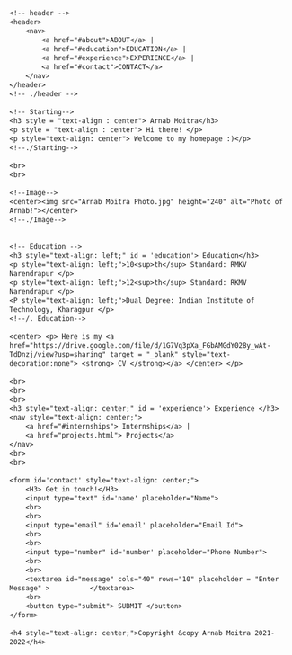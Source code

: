 
<!DOCTYPE html>
<html lang="en">
<head>
    <meta charset="UTF-8">
    <meta http-equiv="X-UA-Compatible" content="IE=edge">
    <meta name="viewport" content="width=device-width, initial-scale=1.0">
    <title>Arnab Moitra</title>
</head>
<body>

    <!-- header -->
    <header>
        <nav>
            <a href="#about">ABOUT</a> |
            <a href="#education">EDUCATION</a> |
            <a href="#experience">EXPERIENCE</a> |
            <a href="#contact">CONTACT</a>
        </nav>
    </header>
    <!-- ./header -->

    <!-- Starting-->
    <h3 style = "text-align : center"> Arnab Moitra</h3>
    <p style = "text-align : center"> Hi there! </p>
    <p style="text-align: center"> Welcome to my homepage :)</p>
    <!--./Starting-->

    <br>
    <br>

    <!--Image-->
    <center><img src="Arnab Moitra Photo.jpg" height="240" alt="Photo of Arnab!"></center>
    <!--./Image-->
    

    <!-- Education -->
    <h3 style="text-align: left;" id = 'education'> Education</h3>
    <p style="text-align: left;">10<sup>th</sup> Standard: RMKV Narendrapur </p>
    <p style="text-align: left;">12<sup>th</sup> Standard: RKMV Narendrapur </p>
    <P style="text-align: left;">Dual Degree: Indian Institute of Technology, Kharagpur </p>
    <!--/. Education-->

    <center> <p> Here is my <a href="https://drive.google.com/file/d/1G7Vq3pXa_FGbAMGdY028y_wAt-TdDnzj/view?usp=sharing" target = "_blank" style="text-decoration:none"> <strong> CV </strong></a> </center> </p>
    
    <br>
    <br>
    <br>
    <h3 style="text-align: center;" id = 'experience'> Experience </h3>
    <nav style="text-align: center;"> 
        <a href="#internships"> Internships</a> |
        <a href="projects.html"> Projects</a>
    </nav>
    <br>
    <br>

    <form id='contact' style="text-align: center;">
        <H3> Get in touch!</H3>
        <input type="text" id='name' placeholder="Name"> 
        <br>
        <br>
        <input type="email" id='email' placeholder="Email Id">
        <br>
        <br>
        <input type="number" id='number' placeholder="Phone Number">
        <br>
        <br>
        <textarea id="message" cols="40" rows="10" placeholder = "Enter Message" >          </textarea>
        <br>
        <button type="submit"> SUBMIT </button>
    </form>

    <h4 style="text-align: center;">Copyright &copy Arnab Moitra 2021-2022</h4>
 
</body>
</html>
